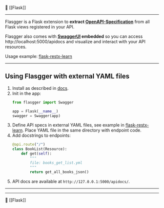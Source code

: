 🔗 [[Flask]]

----
Flasgger is a Flask extension to **extract [OpenAPI-Specification](https://github.com/OAI/OpenAPI-Specification/blob/master/versions/2.0.md#operation-object)** from all Flask views registered in your API.

Flasgger also comes with **[SwaggerUI](http://swagger.io/swagger-ui/) embedded** so you can access http://localhost:5000/apidocs and visualize and interact with your API resources.

Usage example: [flask-restx-learn](https://github.com/hazadus/flask-restx-learn/)

---
## Using Flasgger with external YAML files

1. Install as described in [docs](https://github.com/flasgger/flasgger).
2. Init in the app:
	```python
	from flasgger import Swagger

	app = Flask(__name__)
	swagger = Swagger(app)
	```
3. Define API specs in external YAML files, see example in  [flask-restx-learn](https://github.com/hazadus/flask-restx-learn/). Place YAML file in the same directory with endpoint code.
4. Add docstrings to endpoints:
	```python
	@api.route("/")  
	class BookList(Resource):  
	    def get(self):  
	        """  
	        file: books_get_list.yml
	        """
	        return get_all_books_json()
	```
1. API docs are available at `http://127.0.0.1:5000/apidocs/`.

----


----
📂 [[Flask]]